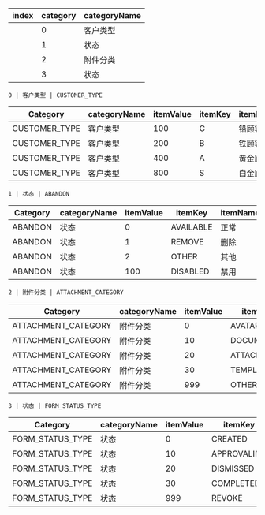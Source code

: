 |index | category | categoryName|
|------|----------|-------------|
    |0| 客户类型 | CUSTOMER_TYPE |
    |1| 状态 | ABANDON |
    |2| 附件分类 | ATTACHMENT_CATEGORY |
    |3| 状态 | FORM_STATUS_TYPE |



    0 | 客户类型 | CUSTOMER_TYPE

| Category | categoryName | itemValue | itemKey | itemName | itemSeq |
|----------------------|--------------|-----------|---------|------|---------|
|CUSTOMER_TYPE|客户类型|100|C|铅顾客|100|
|CUSTOMER_TYPE|客户类型|200|B|铁顾客|200|
|CUSTOMER_TYPE|客户类型|400|A|黄金顾客|400|
|CUSTOMER_TYPE|客户类型|800|S|白金顾客|800|


    1 | 状态 | ABANDON

| Category | categoryName | itemValue | itemKey | itemName | itemSeq |
|----------------------|--------------|-----------|---------|------|---------|
|ABANDON|状态|0|AVAILABLE|正常|0|
|ABANDON|状态|1|REMOVE|删除|1|
|ABANDON|状态|2|OTHER|其他|2|
|ABANDON|状态|100|DISABLED |禁用|100|


    2 | 附件分类 | ATTACHMENT_CATEGORY

| Category | categoryName | itemValue | itemKey | itemName | itemSeq |
|----------------------|--------------|-----------|---------|------|---------|
|ATTACHMENT_CATEGORY|附件分类|0|AVATAR|头像|0|
|ATTACHMENT_CATEGORY|附件分类|10|DOCUMENT|文档系统|10|
|ATTACHMENT_CATEGORY|附件分类|20|ATTACHMENT|附件|30|
|ATTACHMENT_CATEGORY|附件分类|30|TEMPLATE|模板|30|
|ATTACHMENT_CATEGORY|附件分类|999|OTHER|其他|999|


    3 | 状态 | FORM_STATUS_TYPE

| Category | categoryName | itemValue | itemKey | itemName | itemSeq |
|----------------------|--------------|-----------|---------|------|---------|
|FORM_STATUS_TYPE|状态|0|CREATED|待提交|0|
|FORM_STATUS_TYPE|状态|10|APPROVALING|审批中|10|
|FORM_STATUS_TYPE|状态|20|DISMISSED|被驳回|20|
|FORM_STATUS_TYPE|状态|30|COMPLETED|已完成|30|
|FORM_STATUS_TYPE|状态|999|REVOKE |撤销|999|






